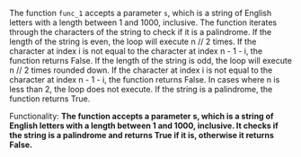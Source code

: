 The function `func_1` accepts a parameter `s`, which is a string of English letters with a length between 1 and 1000, inclusive. The function iterates through the characters of the string to check if it is a palindrome. If the length of the string is even, the loop will execute n // 2 times. If the character at index i is not equal to the character at index n - 1 - i, the function returns False. If the length of the string is odd, the loop will execute n // 2 times rounded down. If the character at index i is not equal to the character at index n - 1 - i, the function returns False. In cases where n is less than 2, the loop does not execute. If the string is a palindrome, the function returns True.

Functionality: **The function accepts a parameter s, which is a string of English letters with a length between 1 and 1000, inclusive. It checks if the string is a palindrome and returns True if it is, otherwise it returns False.**